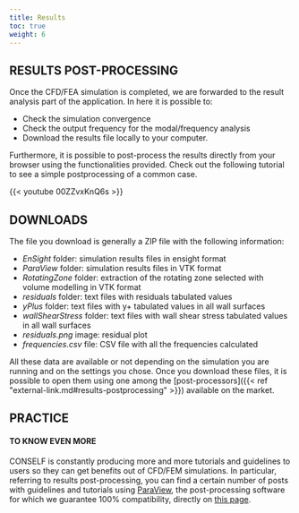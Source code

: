 ```yaml
---
title: Results
toc: true
weight: 6
---
```


## RESULTS POST-PROCESSING

Once the CFD/FEA simulation is completed, we are forwarded to the result analysis part of the application. In here it is possible to:

- Check the simulation convergence
- Check the output frequency for the modal/frequency analysis
- Download the results file locally to your computer.

Furthermore, it is possible to post-process the results directly from your browser using the functionalities provided. Check out the following tutorial to see a simple postprocessing of a common case.

{{< youtube 00ZZvxKnQ6s >}}

## DOWNLOADS

The file you download is generally a ZIP file with the following information:

- *EnSight* folder: simulation results files in ensight format
- *ParaView* folder: simulation results files in VTK format
- *RotatingZone* folder: extraction of the rotating zone selected with volume modelling in VTK format
- *residuals* folder: text files with residuals tabulated values
- *yPlus* folder: text files with y+ tabulated values in all wall surfaces
- *wallShearStress* folder: text files with wall shear stress tabulated values in all wall surfaces 
- *residuals.png* image: residual plot
- *frequencies.csv* file: CSV file with all the frequencies calculated

All these data are available or not depending on the simulation you are running and on the settings you chose. Once you download these files, it is possible to open them using one among the [post-processors]({{< ref "external-link.md#results-postprocessing" >}}) available on the market.

## PRACTICE

#### TO KNOW EVEN MORE

CONSELF is constantly producing more and more tutorials and guidelines to users so they can get benefits out of CFD/FEM simulations. In particular, referring to results post-processing, you can find a certain number of posts with guidelines and tutorials using [ParaView](https://www.paraview.org/), the post-processing software for which we guarantee 100% compatibility, directly on [this page](https://conself.com/blog/category/post-processing/).



